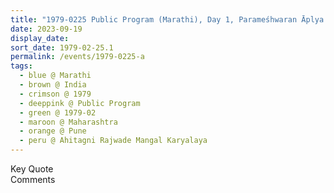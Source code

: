 ```yaml
---
title: "1979-0225 Public Program (Marathi), Day 1, Parameśhwaran Āplya Sāmrājya Bolawale Āhe, Ahitagni Rajwade Maṅgal Karyalaya, 840 Sadashiv Peth, Pune, Maharashtra, India"
date: 2023-09-19
display_date: 
sort_date: 1979-02-25.1
permalink: /events/1979-0225-a
tags:
  - blue @ Marathi
  - brown @ India
  - crimson @ 1979
  - deeppink @ Public Program
  - green @ 1979-02
  - maroon @ Maharashtra
  - orange @ Pune
  - peru @ Ahitagni Rajwade Mangal Karyalaya
---
```


<wave-list>
  <list-title color="green" width="75">Key Quote</list-title>
  <list-item color="BlanchedAlmond"  width="200"></list-item>
  <list-item color="Lavender"></list-item>
  <list-item color="BlanchedAlmond"></list-item>
</wave-list>

<br>

<wave-list>
  <list-title color="green" width="75">Comments</list-title>
  <list-item color="BlanchedAlmond"  width="200"></list-item>
  <list-item color="Lavender"></list-item>
  <list-item color="BlanchedAlmond"></list-item>
</wave-list>